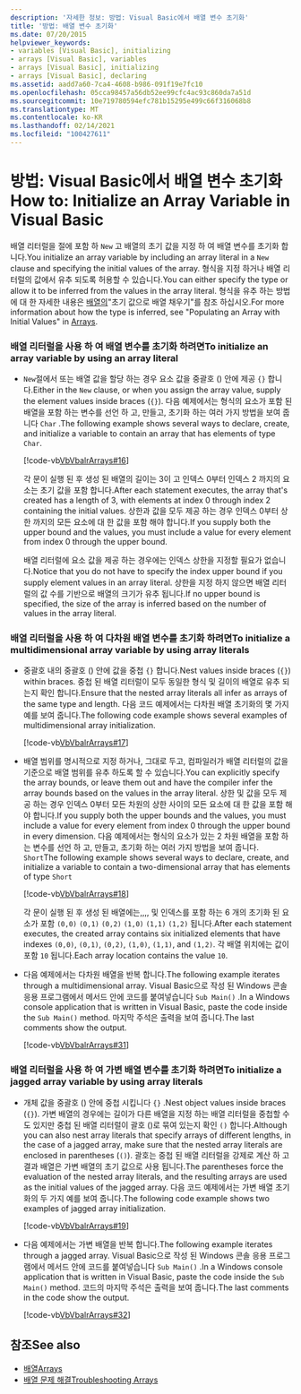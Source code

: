 ```yaml
---
description: '자세한 정보: 방법: Visual Basic에서 배열 변수 초기화'
title: '방법: 배열 변수 초기화'
ms.date: 07/20/2015
helpviewer_keywords:
- variables [Visual Basic], initializing
- arrays [Visual Basic], variables
- arrays [Visual Basic], initializing
- arrays [Visual Basic], declaring
ms.assetid: aadd7a60-7ca4-4608-b986-091f19e7fc10
ms.openlocfilehash: 05cca98457a56db52ee99cfc4ac93c860da7a51d
ms.sourcegitcommit: 10e719780594efc781b15295e499c66f316068b8
ms.translationtype: MT
ms.contentlocale: ko-KR
ms.lasthandoff: 02/14/2021
ms.locfileid: "100427611"
---
```

# <a name="how-to-initialize-an-array-variable-in-visual-basic"></a><span data-ttu-id="9f3cd-103">방법: Visual Basic에서 배열 변수 초기화</span><span class="sxs-lookup"><span data-stu-id="9f3cd-103">How to: Initialize an Array Variable in Visual Basic</span></span>

<span data-ttu-id="9f3cd-104">배열 리터럴을 절에 포함 하 `New` 고 배열의 초기 값을 지정 하 여 배열 변수를 초기화 합니다.</span><span class="sxs-lookup"><span data-stu-id="9f3cd-104">You initialize an array variable by including an array literal in a `New` clause and specifying the initial values of the array.</span></span> <span data-ttu-id="9f3cd-105">형식을 지정 하거나 배열 리터럴의 값에서 유추 되도록 허용할 수 있습니다.</span><span class="sxs-lookup"><span data-stu-id="9f3cd-105">You can either specify the type or allow it to be inferred from the values in the array literal.</span></span> <span data-ttu-id="9f3cd-106">형식을 유추 하는 방법에 대 한 자세한 내용은 [배열의](index.md)"초기 값으로 배열 채우기"를 참조 하십시오.</span><span class="sxs-lookup"><span data-stu-id="9f3cd-106">For more information about how the type is inferred, see "Populating an Array with Initial Values" in [Arrays](index.md).</span></span>  
  
### <a name="to-initialize-an-array-variable-by-using-an-array-literal"></a><span data-ttu-id="9f3cd-107">배열 리터럴을 사용 하 여 배열 변수를 초기화 하려면</span><span class="sxs-lookup"><span data-stu-id="9f3cd-107">To initialize an array variable by using an array literal</span></span>  
  
- <span data-ttu-id="9f3cd-108">`New`절에서 또는 배열 값을 할당 하는 경우 요소 값을 중괄호 () 안에 제공 `{}` 합니다.</span><span class="sxs-lookup"><span data-stu-id="9f3cd-108">Either in the `New` clause, or when you assign the array value, supply the element values inside braces (`{}`).</span></span> <span data-ttu-id="9f3cd-109">다음 예제에서는 형식의 요소가 포함 된 배열을 포함 하는 변수를 선언 하 고, 만들고, 초기화 하는 여러 가지 방법을 보여 줍니다 `Char` .</span><span class="sxs-lookup"><span data-stu-id="9f3cd-109">The following example shows several ways to declare, create, and initialize a variable to contain an array that has elements of type `Char`.</span></span>  
  
     [!code-vb[VbVbalrArrays#16](~/samples/snippets/visualbasic/VS_Snippets_VBCSharp/VbVbalrArrays/VB/Class1.vb#16)]  
  
     <span data-ttu-id="9f3cd-110">각 문이 실행 된 후 생성 된 배열의 길이는 3이 고 인덱스 0부터 인덱스 2 까지의 요소는 초기 값을 포함 합니다.</span><span class="sxs-lookup"><span data-stu-id="9f3cd-110">After each statement executes, the array that's created has a length of 3, with elements at index 0 through index 2 containing the initial values.</span></span> <span data-ttu-id="9f3cd-111">상한과 값을 모두 제공 하는 경우 인덱스 0부터 상한 까지의 모든 요소에 대 한 값을 포함 해야 합니다.</span><span class="sxs-lookup"><span data-stu-id="9f3cd-111">If you supply both the upper bound and the values, you must include a value for every element from index 0 through the upper bound.</span></span>  
  
     <span data-ttu-id="9f3cd-112">배열 리터럴에 요소 값을 제공 하는 경우에는 인덱스 상한을 지정할 필요가 없습니다.</span><span class="sxs-lookup"><span data-stu-id="9f3cd-112">Notice that you do not have to specify the index upper bound if you supply element values in an array literal.</span></span> <span data-ttu-id="9f3cd-113">상한을 지정 하지 않으면 배열 리터럴의 값 수를 기반으로 배열의 크기가 유추 됩니다.</span><span class="sxs-lookup"><span data-stu-id="9f3cd-113">If no upper bound is specified, the size of the array is inferred based on the number of values in the array literal.</span></span>  
  
### <a name="to-initialize-a-multidimensional-array-variable-by-using-array-literals"></a><span data-ttu-id="9f3cd-114">배열 리터럴을 사용 하 여 다차원 배열 변수를 초기화 하려면</span><span class="sxs-lookup"><span data-stu-id="9f3cd-114">To initialize a multidimensional array variable by using array literals</span></span>  
  
- <span data-ttu-id="9f3cd-115">중괄호 내의 중괄호 () 안에 값을 중첩 `{}` 합니다.</span><span class="sxs-lookup"><span data-stu-id="9f3cd-115">Nest values inside braces (`{}`) within braces.</span></span> <span data-ttu-id="9f3cd-116">중첩 된 배열 리터럴이 모두 동일한 형식 및 길이의 배열로 유추 되는지 확인 합니다.</span><span class="sxs-lookup"><span data-stu-id="9f3cd-116">Ensure that the nested array literals all infer as arrays of the same type and length.</span></span> <span data-ttu-id="9f3cd-117">다음 코드 예제에서는 다차원 배열 초기화의 몇 가지 예를 보여 줍니다.</span><span class="sxs-lookup"><span data-stu-id="9f3cd-117">The following code example shows several examples of multidimensional array initialization.</span></span>  
  
     [!code-vb[VbVbalrArrays#17](~/samples/snippets/visualbasic/VS_Snippets_VBCSharp/VbVbalrArrays/VB/Class1.vb#17)]  
  
- <span data-ttu-id="9f3cd-118">배열 범위를 명시적으로 지정 하거나, 그대로 두고, 컴파일러가 배열 리터럴의 값을 기준으로 배열 범위를 유추 하도록 할 수 있습니다.</span><span class="sxs-lookup"><span data-stu-id="9f3cd-118">You can explicitly specify the array bounds, or leave them out and have the compiler infer the array bounds based on the values in the array literal.</span></span> <span data-ttu-id="9f3cd-119">상한 및 값을 모두 제공 하는 경우 인덱스 0부터 모든 차원의 상한 사이의 모든 요소에 대 한 값을 포함 해야 합니다.</span><span class="sxs-lookup"><span data-stu-id="9f3cd-119">If you supply both the upper bounds and the values, you must include a value for every element from index 0 through the upper bound in every dimension.</span></span> <span data-ttu-id="9f3cd-120">다음 예제에서는 형식의 요소가 있는 2 차원 배열을 포함 하는 변수를 선언 하 고, 만들고, 초기화 하는 여러 가지 방법을 보여 줍니다. `Short`</span><span class="sxs-lookup"><span data-stu-id="9f3cd-120">The following example shows several ways to declare, create, and initialize a variable to contain a two-dimensional array that has elements of type `Short`</span></span>  
  
     [!code-vb[VbVbalrArrays#18](~/samples/snippets/visualbasic/VS_Snippets_VBCSharp/VbVbalrArrays/VB/Class1.vb#18)]  
  
     <span data-ttu-id="9f3cd-121">각 문이 실행 된 후 생성 된 배열에는,,,, 및 인덱스를 포함 하는 6 개의 초기화 된 요소가 포함 `(0,0)` `(0,1)` `(0,2)` `(1,0)` `(1,1)` `(1,2)` 됩니다.</span><span class="sxs-lookup"><span data-stu-id="9f3cd-121">After each statement executes, the created array contains six initialized elements that have indexes `(0,0)`, `(0,1)`, `(0,2)`, `(1,0)`, `(1,1)`, and `(1,2)`.</span></span> <span data-ttu-id="9f3cd-122">각 배열 위치에는 값이 포함 `10` 됩니다.</span><span class="sxs-lookup"><span data-stu-id="9f3cd-122">Each array location contains the value `10`.</span></span>  
  
- <span data-ttu-id="9f3cd-123">다음 예제에서는 다차원 배열을 반복 합니다.</span><span class="sxs-lookup"><span data-stu-id="9f3cd-123">The following example iterates through a multidimensional array.</span></span> <span data-ttu-id="9f3cd-124">Visual Basic으로 작성 된 Windows 콘솔 응용 프로그램에서 메서드 안에 코드를 붙여넣습니다 `Sub Main()` .</span><span class="sxs-lookup"><span data-stu-id="9f3cd-124">In a Windows console application that is written in Visual Basic, paste the code inside the `Sub Main()` method.</span></span> <span data-ttu-id="9f3cd-125">마지막 주석은 출력을 보여 줍니다.</span><span class="sxs-lookup"><span data-stu-id="9f3cd-125">The last comments show the output.</span></span>  
  
     [!code-vb[VbVbalrArrays#31](~/samples/snippets/visualbasic/VS_Snippets_VBCSharp/VbVbalrArrays/VB/Class1.vb#31)]  
  
### <a name="to-initialize-a-jagged-array-variable-by-using-array-literals"></a><span data-ttu-id="9f3cd-126">배열 리터럴을 사용 하 여 가변 배열 변수를 초기화 하려면</span><span class="sxs-lookup"><span data-stu-id="9f3cd-126">To initialize a jagged array variable by using array literals</span></span>  
  
- <span data-ttu-id="9f3cd-127">개체 값을 중괄호 () 안에 중첩 시킵니다 `{}` .</span><span class="sxs-lookup"><span data-stu-id="9f3cd-127">Nest object values inside braces (`{}`).</span></span> <span data-ttu-id="9f3cd-128">가변 배열의 경우에는 길이가 다른 배열을 지정 하는 배열 리터럴을 중첩할 수도 있지만 중첩 된 배열 리터럴이 괄호 ()로 묶여 있는지 확인 `()` 합니다.</span><span class="sxs-lookup"><span data-stu-id="9f3cd-128">Although you can also nest array literals that specify arrays of different lengths, in the case of a jagged array, make sure that the nested array literals are enclosed in parentheses (`()`).</span></span> <span data-ttu-id="9f3cd-129">괄호는 중첩 된 배열 리터럴을 강제로 계산 하 고 결과 배열은 가변 배열의 초기 값으로 사용 됩니다.</span><span class="sxs-lookup"><span data-stu-id="9f3cd-129">The parentheses force the evaluation of the nested array literals, and the resulting arrays are used as the initial values of the jagged array.</span></span> <span data-ttu-id="9f3cd-130">다음 코드 예제에서는 가변 배열 초기화의 두 가지 예를 보여 줍니다.</span><span class="sxs-lookup"><span data-stu-id="9f3cd-130">The following code example shows two examples of jagged array initialization.</span></span>  
  
     [!code-vb[VbVbalrArrays#19](~/samples/snippets/visualbasic/VS_Snippets_VBCSharp/VbVbalrArrays/VB/Class1.vb#19)]  
  
- <span data-ttu-id="9f3cd-131">다음 예제에서는 가변 배열을 반복 합니다.</span><span class="sxs-lookup"><span data-stu-id="9f3cd-131">The following example iterates through a jagged array.</span></span> <span data-ttu-id="9f3cd-132">Visual Basic으로 작성 된 Windows 콘솔 응용 프로그램에서 메서드 안에 코드를 붙여넣습니다 `Sub Main()` .</span><span class="sxs-lookup"><span data-stu-id="9f3cd-132">In a Windows console application that is written in Visual Basic, paste the code inside the `Sub Main()` method.</span></span>  <span data-ttu-id="9f3cd-133">코드의 마지막 주석은 출력을 보여 줍니다.</span><span class="sxs-lookup"><span data-stu-id="9f3cd-133">The last comments in the code show the output.</span></span>  
  
     [!code-vb[VbVbalrArrays#32](~/samples/snippets/visualbasic/VS_Snippets_VBCSharp/VbVbalrArrays/VB/Class1.vb#32)]  
  
## <a name="see-also"></a><span data-ttu-id="9f3cd-134">참조</span><span class="sxs-lookup"><span data-stu-id="9f3cd-134">See also</span></span>

- [<span data-ttu-id="9f3cd-135">배열</span><span class="sxs-lookup"><span data-stu-id="9f3cd-135">Arrays</span></span>](index.md)
- [<span data-ttu-id="9f3cd-136">배열 문제 해결</span><span class="sxs-lookup"><span data-stu-id="9f3cd-136">Troubleshooting Arrays</span></span>](troubleshooting-arrays.md)
